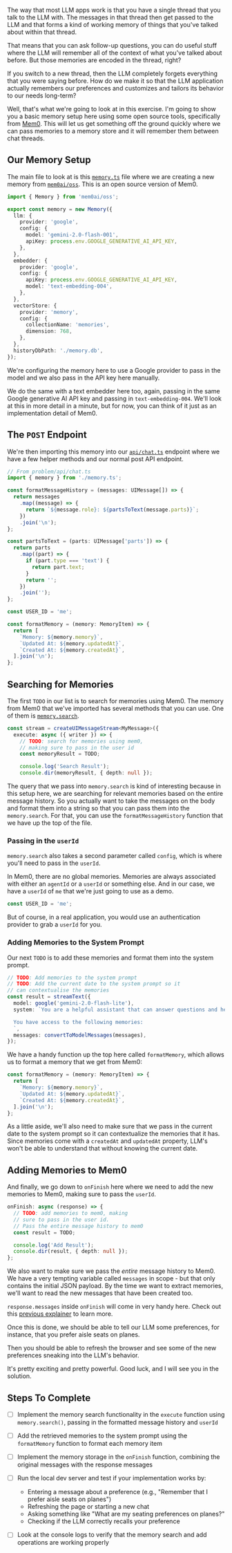 The way that most LLM apps work is that you have a single thread that you talk to the LLM with. The messages in that thread then get passed to the LLM and that forms a kind of working memory of things that you've talked about within that thread.

That means that you can ask follow-up questions, you can do useful stuff where the LLM will remember all of the context of what you've talked about before. But those memories are encoded in the thread, right?

If you switch to a new thread, then the LLM completely forgets everything that you were saying before. How do we make it so that the LLM application actually remembers our preferences and customizes and tailors its behavior to our needs long-term?

Well, that's what we're going to look at in this exercise. I'm going to show you a basic memory setup here using some open source tools, specifically from [Mem0](https://mem0.ai/). This will let us get something off the ground quickly where we can pass memories to a memory store and it will remember them between chat threads.

## Our Memory Setup

The main file to look at is this [`memory.ts`](./api/memory.ts) file where we are creating a new memory from [`mem0ai/oss`](https://github.com/mem0ai/mem0). This is an open source version of Mem0.

```ts
import { Memory } from 'mem0ai/oss';

export const memory = new Memory({
  llm: {
    provider: 'google',
    config: {
      model: 'gemini-2.0-flash-001',
      apiKey: process.env.GOOGLE_GENERATIVE_AI_API_KEY,
    },
  },
  embedder: {
    provider: 'google',
    config: {
      apiKey: process.env.GOOGLE_GENERATIVE_AI_API_KEY,
      model: 'text-embedding-004',
    },
  },
  vectorStore: {
    provider: 'memory',
    config: {
      collectionName: 'memories',
      dimension: 768,
    },
  },
  historyDbPath: './memory.db',
});
```

We're configuring the memory here to use a Google provider to pass in the model and we also pass in the API key here manually.

We do the same with a text embedder here too, again, passing in the same Google generative AI API key and passing in `text-embedding-004`. We'll look at this in more detail in a minute, but for now, you can think of it just as an implementation detail of Mem0.

## The `POST` Endpoint

We're then importing this memory into our [`api/chat.ts`](./api/chat.ts) endpoint where we have a few helper methods and our normal post API endpoint.

```ts
// From problem/api/chat.ts
import { memory } from './memory.ts';

const formatMessageHistory = (messages: UIMessage[]) => {
  return messages
    .map((message) => {
      return `${message.role}: ${partsToText(message.parts)}`;
    })
    .join('\n');
};

const partsToText = (parts: UIMessage['parts']) => {
  return parts
    .map((part) => {
      if (part.type === 'text') {
        return part.text;
      }
      return '';
    })
    .join('');
};

const USER_ID = 'me';

const formatMemory = (memory: MemoryItem) => {
  return [
    `Memory: ${memory.memory}`,
    `Updated At: ${memory.updatedAt}`,
    `Created At: ${memory.createdAt}`,
  ].join('\n');
};
```

## Searching for Memories

The first `TODO` in our list is to search for memories using Mem0. The memory from Mem0 that we've imported has several methods that you can use. One of them is [`memory.search`](https://docs.mem0.ai/open-source/node-quickstart#search-memories).

```ts
const stream = createUIMessageStream<MyMessage>({
  execute: async ({ writer }) => {
    // TODO: search for memories using mem0,
    // making sure to pass in the user id
    const memoryResult = TODO;

    console.log('Search Result');
    console.dir(memoryResult, { depth: null });
```

The query that we pass into `memory.search` is kind of interesting because in this setup here, we are searching for relevant memories based on the entire message history. So you actually want to take the messages on the body and format them into a string so that you can pass them into the `memory.search`. For that, you can use the `formatMessageHistory` function that we have up the top of the file.

### Passing in the `userId`

`memory.search` also takes a second parameter called `config`, which is where you'll need to pass in the `userId`.

In Mem0, there are no global memories. Memories are always associated with either an `agentId` or a `userId` or something else. And in our case, we have a `userId` of `me` that we're just going to use as a demo.

```ts
const USER_ID = 'me';
```

But of course, in a real application, you would use an authentication provider to grab a `userId` for you.

### Adding Memories to the System Prompt

Our next `TODO` is to add these memories and format them into the system prompt.

```ts
// TODO: Add memories to the system prompt
// TODO: Add the current date to the system prompt so it
// can contextualise the memories
const result = streamText({
  model: google('gemini-2.0-flash-lite'),
  system: `You are a helpful assistant that can answer questions and help with tasks.

  You have access to the following memories:
  `,
  messages: convertToModelMessages(messages),
});
```

We have a handy function up the top here called `formatMemory`, which allows us to format a memory that we get from Mem0:

```ts
const formatMemory = (memory: MemoryItem) => {
  return [
    `Memory: ${memory.memory}`,
    `Updated At: ${memory.updatedAt}`,
    `Created At: ${memory.createdAt}`,
  ].join('\n');
};
```

As a little aside, we'll also need to make sure that we pass in the current date to the system prompt so it can contextualize the memories that it has. Since memories come with a `createdAt` and `updatedAt` property, LLM's won't be able to understand that without knowing the current date.

## Adding Memories to Mem0

And finally, we go down to `onFinish` here where we need to add the new memories to Mem0, making sure to pass the `userId`.

```ts
onFinish: async (response) => {
  // TODO: add memories to mem0, making
  // sure to pass in the user id.
  // Pass the entire message history to mem0
  const result = TODO;

  console.log('Add Result');
  console.dir(result, { depth: null });
};
```

We also want to make sure we pass the _entire_ message history to Mem0. We have a very tempting variable called `messages` in scope - but that only contains the initial JSON payload. By the time we want to extract memories, we'll want to read the new messages that have been created too.

`response.messages` inside `onFinish` will come in very handy here. Check out this [previous explainer](/exercises/03-persistence/03.1-on-finish/explainer/readme.md) to learn more.

Once this is done, we should be able to tell our LLM some preferences, for instance, that you prefer aisle seats on planes.

Then you should be able to refresh the browser and see some of the new preferences sneaking into the LLM's behavior.

It's pretty exciting and pretty powerful. Good luck, and I will see you in the solution.

## Steps To Complete

- [ ] Implement the memory search functionality in the `execute` function using `memory.search()`, passing in the formatted message history and `userId`

- [ ] Add the retrieved memories to the system prompt using the `formatMemory` function to format each memory item

- [ ] Implement the memory storage in the `onFinish` function, combining the original messages with the response messages

- [ ] Run the local dev server and test if your implementation works by:
  - Entering a message about a preference (e.g., "Remember that I prefer aisle seats on planes")
  - Refreshing the page or starting a new chat
  - Asking something like "What are my seating preferences on planes?"
  - Checking if the LLM correctly recalls your preference

- [ ] Look at the console logs to verify that the memory search and add operations are working properly
